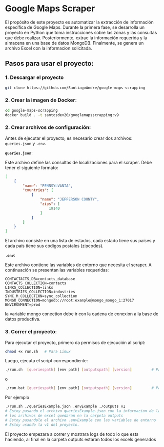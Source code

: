 

# Google Maps Scraper

El propósito de este proyecto es automatizar la extracción de información específica de
Google Maps. Durante la primera fase, se desarrolla un proyecto en Python que toma
instrucciones sobre las zonas y las consultas que debe realizar. Posteriormente, extrae la
información requerida y la almacena en una base de datos MongoDB. Finalmente, se
genera un archivo Excel con la informacion solicitada.

## Pasos para usar el proyecto:

### 1. Descargar el proyecto

```bash
git clone https://github.com/SantiagoAndre/google-maps-scrapping
```
### 2. Crear la imagen de Docker:

```bash
cd google-maps-scrapping
docker build . -t santosdev20/googlemapsscrapping:v9
```

### 2. Crear archivos de configuración:

Antes de ejecutar el proyecto, es necesario crear dos archivos: `queries.json` y `.env`.

**`queries.json`**:

Este archivo define las consultas de localizaciones para el scraper. Debe tener el siguiente formato:

```json
[
    {
        "name": "PENNSYLVANIA",
        "countries": [
            {
                "name": "JEFFERSON COUNTY",
                "zips": [
                    19140
                ]
            }
        ]
    }
]
```

El archivo consiste en una lista de estados, cada estado tiene sus países y cada país tiene sus códigos postales (zipcodes).

**`.env`**:

Este archivo contiene las variables de entorno que necesita el scraper. A continuación se presentan las variables requeridas:

```
CONTACTACTS_DB=contacts_database
CONTACTS_COLLECTION=contacts
LINKS_COLLECTION=links
INDUSTRIES_COLLECTION=industries
SYNC_M_COLLECTION=sync_collection
MONGO_CONNECTION=mongodb://root:example@mongo_mongo_1:27017
ENVIRONMENT=prod
```
la variable mongo conection debe ir con la cadena de conexion a la base de datos productiva.


### 3. Correr el proyecto:

Para ejecutar el proyecto, primero da permisos de ejecución al script:

```bash
chmod +x run.sh   # Para Linux
```

Luego, ejecuta el script correspondiente:

```bash
./run.sh  [queriespath] [env path] [outputspath] [version]         # Para Linux
```
o
```bash
./run.bat [queriespath] [env path] [outputspath] [version]         # Para Windows
```

Por ejemplo 

```bash
./run.sh ./queriesExample.json .envExample ./outputs v1
# Estoy pasando el archivo queriesExample.json con la informacion de las zonas que quiero cubrir
# los archivos de excel quedaran en la carpeta outputs
# Estoy pasandole el archivo .envExample con las variables de entorno
# Estoy usando la v1 del proyecto.
```

El proyecto empezara a correr y mostrara logs de todo lo que esta haciendo, al final en la carpeta outputs estaran todos los excels generados